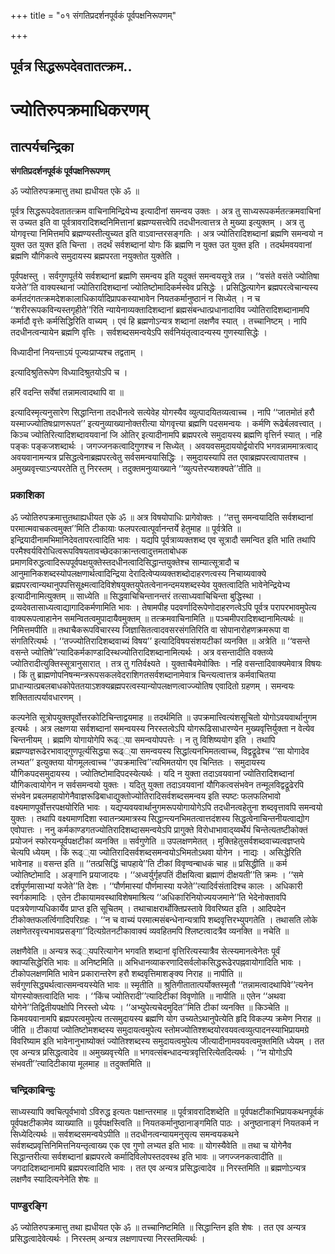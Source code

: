 +++
title = "०१ संगतिप्रदर्शनपूर्वकं पूर्वपक्षनिरूपणम्"

+++


## पूर्वत्र सिद्धरूपदेवतातत्क्रम..

# **ज्योतिरुपक्रमाधिकरणम्**

## **तात्पर्यचन्द्रिका**

**संगतिप्रदर्शनपूर्वकं पूर्वपक्षनिरूपणम्**

ॐ ज्योतिरुपक्रमात्तु तथा ह्यधीयत एके ॐ ॥

पूर्वत्र सिद्धरूपदेवतातत्क्रम वाचिनामिन्द्रियेभ्य इत्यादीनां समन्वय उक्तः । अत्र तु साध्यरूपकर्मतत्क्रमवाचिनां स उच्यत इति वा पूर्वत्रावरादिशब्दनिमित्तानां ब्रह्मण्यसत्त्वेपि तदधीनत्वात्तत्र ते मुख्या इत्युक्तम् । अत्र तु योगवृत्त्या निमित्तमपि ब्रह्मण्यस्तीत्युच्यत इति वाऽवान्तरसङ्गतिः । अत्र ज्योतिरादिशब्दानां ब्रह्मणि समन्वयो न युक्त उत युक्त इति चिन्ता । तदर्थं सर्वशब्दानां योगः किं ब्रह्मणि न युक्त उत युक्त इति । तदर्थमवयवानां ब्रह्मणि यौगिकत्वे समुदायस्य ब्रह्मपरता नयुक्तोत युक्तेति ।

पूर्वपक्षस्तु । सर्वगुणपूर्तये सर्वशब्दानां ब्रह्मणि समन्वय इति यदुक्तं समन्वयसूत्रे तन्न । ‘‘वसंते वसंते ज्योतिषा यजेते’’ति वाक्यस्थानां ज्योतिरादिशब्दानां ज्योतिष्टोमादिकर्मस्वेव प्रसिद्धेः । प्रसिद्धित्यागेन ब्रह्मपरत्वेचान्यस्य कर्मतदंगतत्क्रमदेशकालाधिकार्यादिप्रापकस्याभावेन नियतकर्मानुष्ठानं न सिध्येत् । न च ‘‘शरीररूपकविन्यस्तगृहीते’’रिति न्यायेनाव्यक्तादिशब्दानां ब्रह्मसंबन्धात्प्रधानादाविव ज्योतिरादिशब्दानामपि कर्मादौ वृत्तेः कर्मसिद्धिरिति वाच्यम् । एवं हि ब्रह्मणोऽन्यत्र शब्दानां लक्षणैव स्यात् । तच्चानिष्टम् । नापि तदधीनत्वन्यायेन ब्रह्मणि वृत्तिः । सर्वशब्दसमन्वयेऽपि सर्वनियंतृत्वादन्यस्य गुणस्यासिद्धेः ।

विध्यादीनां नियन्ताऽयं पूज्यःप्राप्यश्च तद्वताम् ।

इत्यादिश्रुतिरूपेण विध्यादिश्रुतयोऽपि च ।

हरिं वदन्ति सर्वेषां तन्नामत्वादथापि वा ॥

इत्यादिस्मृत्यनुसारेण सिद्धान्तिना तदधीनत्वे सत्येवेह योगस्यैव व्युत्पादयितव्यत्वाच्च । नापि ‘‘जातमोतं हरौ यस्माज्ज्योतिषःप्राणरूपत’’ इत्यनुव्याख्यानोक्तरीत्या योगवृत्त्या ब्रह्मणि पदसमन्वयः । कर्मणि रूढेर्बलवत्त्वात् । किञ्च ज्योतिरित्यादिशब्दावयवानां जि ओतिर् इत्यादीनामपि ब्रह्मपरत्वे समुदायस्य ब्रह्मणि वृत्तिर्न स्यात् । नहि पङ्कः पङ्कजशब्दार्थः । जगज्जनकत्वादिगुणश्च न सिध्येत् । अवयवसमुदाययोर्द्वयोरपि भगवन्नाममात्रत्वाद् अवयवानामन्यत्र प्रसिद्धत्वेनाब्रह्मपरत्वेतु सर्वसमन्वयासिद्धिः । समुदायस्यापि तत एवाब्रह्मपरत्वापातश्च । अमुख्यवृत्त्याऽन्यपरतेति तु निरस्तम् । तदुक्तमनुव्याख्याने ‘‘व्युत्पत्तेरप्यशक्यते’’तीति ॥

### **प्रकाशिका**

ॐ ज्योतिरुपक्रमात्तुतथाह्यधीयत एके ॐ ॥ अत्र विषयोपाधिः प्रागेवोक्तः । ‘‘तत्तु समन्वयादिति सर्वशब्दानां परमात्मवाचकत्वमुक्त’’मिति टीकायाः फलपरत्वात्पूर्वानन्तर्ये हेतुमाह ॥ पूर्वत्रेति ॥ इन्द्रियादीनामभिमानिदेवतापरत्वादिति भावः । यद्यपि पूर्वत्राव्यक्तशब्द एव सूत्रादौ समन्वित इति भाति तथापि परमैश्वर्यविरोधित्वरूपविषयतावच्छेदकाक्रान्तत्वादुत्तमताबोधक प्रमाणविरुद्धत्वादिरूपपूर्वपक्षयुक्तेस्तदधीनत्वादिसिद्धान्तयुक्तेश्च साम्यात्सूत्रादौ च आनुमानिकशब्दस्योपलक्षणार्थत्वादिन्द्रिया देरादित्वेप्यव्यक्तशब्दोदाहरणत्वस्य निचाय्यवाक्ये ब्रह्मपरत्वान्यथानुपपत्तिसूक्ष्मत्वादिविशेषयुक्तयुपेतत्वेनानन्दमयशब्दस्येव युक्तत्वादिति भावेनेन्द्रियेभ्य इत्यादीनामित्युक्तम् ॥ साध्येति ॥ सिद्धवाचिचिन्तानन्तरं तत्साध्यवाचिचिन्ता बुद्धिस्था । द्रव्यदेवतासाध्यत्वाद्यागादिकर्मणामिति भावः । तेषामपीह पदवर्णादिरूपेणोदाहरणत्वेऽपि पूर्वत्र परापरभावमुपेत्य वाक्यरूपत्वाहानेन समन्वितत्वमुपादायैवमुक्तम् ॥ तत्क्रमवाचिनामिति ॥ पञ्चमीपरादिशब्दानामित्यर्थः ॥ निमित्तमपीति ॥ तथाचैकरूपविचारस्य जिज्ञासितत्वादवसरसंगतिरिति वा सोपानारोहणक्रमरूपा वा संगतिरित्यर्थः । ‘‘तज्ज्योतिरादिशब्दवाच्यं विषय’’ इत्यादिविषयसंशयटीकां व्यनक्ति ॥ अत्रेति ॥ ‘‘वसन्ते वसन्ते ज्योतिषे’’त्यादिकर्मकाण्डादिस्थज्योतिरादिशब्दानामित्यर्थः । अत्र वसन्तादीति वक्तव्ये ज्योतिरादीत्युक्तिस्सूत्रानुसारात् । तत्र तु गतिर्वक्ष्यते । युक्ताचैवमेवोक्तिः । नहि वसन्तादिवाक्यमेवात्र विषयः । किं तु ब्राह्मणोपनिषन्मन्त्ररूपसकलवेदराशिगतसर्वशब्दानामेवात्र चिन्त्यत्वात्तत्र कर्मवाचितया प्राधान्यात्प्रबलबाधकोपेततयाऽशक्यब्रह्मपरत्वस्यान्योपलक्षणत्वाज्ज्योतिष एवादितो ग्रहणम् । समन्वयः शक्तितात्पर्यावधारणम् ।

कल्पनेति सूत्रोपयुक्तपूर्वोत्तरकोटिचिन्ताद्वयमाह ॥ तदर्थमिति ॥ उपक्रमात्त्वित्यंशसूचितो योगोऽवयवार्थानुगम इत्यर्थः । अत्र लक्षणया सर्वशब्दानां समन्वयस्य निरस्तत्वेऽपि योगरूढिसाधारण्येन मुख्यवृत्तिर्युक्ता न वेत्येव चिन्तनीयम् । ब्रह्मणि योगायोगेपि रूढ््या समन्वयोपपत्तेः । न तु विशिष्ययोग इति । तथापि ब्रह्मण्यज्ञरूढेरभावाद्गुणपूर्त्यसिद्ध्या रूढ््या समन्वयस्य सिद्धांत्यनभिमतत्वाच्च, विद्वद्रूढेश्च ‘‘सा योगादेव लभ्यत’’ इत्युक्तया योगमूलत्वाच्च ‘‘उपक्रमात्त्वि’’त्यभिमतयोग एव चिन्तितः । समुदायस्य यौगिकपदसमुदायस्य । ज्योतिष्टोमादिपदस्येत्यर्थः । यदि न युक्ता तदाऽवयवानां ज्योतिरादिशब्दानां यौगिकत्वायोगेन न सर्वसमन्वयो युक्तः । यदितु युक्ता तदाऽवयवानां यौगिकत्वसंभवेन तन्मूलविद्वद्रूढेरपि संभवेन प्रबलमहायोगेनैवाज्ञरूढिबाधाद्युक्तोज्योतिरादिसर्वशब्दसमन्वय इति स्पष्टः फलफलिभावो वक्ष्यमाणपूर्वोत्तरपक्षयोरिति भावः । यद्यप्यवयवार्थानुगमरूपयोगायोगेऽपि तदधीनत्वहेतुना शब्दवृत्तावपि समन्वयो युक्तः । तथापि वक्ष्यमाणदिशा स्वातन्त्र्यमात्रस्य सिद्धान्त्यनभिमतत्वात्तदंशस्य सिद्धत्वेनाचिन्तनीयत्वाद्योग एवोपात्तः । ननु कर्मकाण्डगतज्योतिरादिशब्दासमन्वयेऽपि प्रागुक्ते विरोधाभावाद्य्वर्थेयं चिन्तेत्यतष्टीकोक्तं प्रयोजनं स्फोरयन्पूर्वपक्षटीकां व्यनक्ति ॥ सर्वगुणेति ॥ उपलक्षणमेतत् । मुक्तिहेतुसर्वशब्दवाच्यत्वज्ञप्तये चेत्यपि ध्येयम् । किं रूढ््या ज्योतिरादिसर्वशब्दसमन्वयोऽभिमतोऽथवा योगेन । नाद्यः । असिद्धेरिति भावेनाह ॥ वसन्त इति ॥ ‘‘तत्प्रसिद्धिं चापहाये’’ति टीकां विवृण्वन्बाधकं चाह ॥ प्रसिद्धीति ॥ कर्म ज्योतिष्टोमादि । अङ्गानि प्रयाजादयः । ‘‘अध्वर्युर्गृहपतिं दीक्षयित्वा ब्रह्माणं दीक्षयती’’ति क्रमः । ‘‘समे दर्शपूर्णमासाभ्यां यजेते’’ति देशः । ‘‘पौर्णमास्यां पौर्णमास्या यजेते’’त्यादिर्वसंतादिश्च कालः । अधिकारी स्वर्गकामादिः । एतेन टीकायामवस्थाविशेषमाश्रित्य ‘‘अधिकारिनियोज्ययजमाने’’ति भेदेनोक्तावपि पदत्रयेणाप्यधिकार्येव प्राप्त इति सूचितम् । तथाचाक्षरार्थोक्तिप्रस्तावे विवरिष्यत इति । आदिपदेन टीकोक्तफलर्त्विगादिपरिग्रहः । ‘‘न च वाच्यं परमात्मसंबन्धेनान्यत्रापि शब्दवृत्तिरभ्युपगतेति । तथासति लोके लक्षणेतरवृत्त्यभावप्रसङ्गा’’दित्यग्रेतनटीकावाक्यं व्यवहितमपि श्लिष्टत्वादत्रैव व्यनक्ति ॥ नचेति ॥

लक्षणैवेति ॥ अन्यत्र रूढ््यपरित्यागेन भगवति शब्दानां वृत्तिरित्यस्यात्रैव सेत्स्यमानत्वेनेतः पूर्वं क्वाप्यसिद्धेरिति भावः ॥ अनिष्टमिति ॥ अभिधानव्याकरणादिसर्वलोकसिद्धरूढेरपह्नवायोगादिति भावः । टीकोपलक्षणमिति भावेन प्रकारान्तरेण हरौ शब्दवृत्तिमाशङ्क्य निराह ॥ नापीति ॥ सर्वगुणसिद्ध्यर्थत्वात्समन्वयस्येति भावः ॥ स्मृतीति ॥ श्रुतिगीतातात्पर्योक्तस्मृतौ ‘‘तन्नामत्वादथापिवे’’त्यनेन योगस्योक्तत्वादिति भावः । ‘‘किंच ज्योतिरादी’’त्यादिटीकां विवृणोति ॥ नापीति ॥ एतेन ‘‘अथवा योगेने’’तिद्वितीयपक्षोपि निरस्तो ध्येयः । ‘‘अभ्युपेत्यचेदमुदित’’मिति टीकां व्यनक्ति ॥ किञ्चेति ॥ किमवयवानामपि ब्रह्मपरत्वमुपेत्य तत्समुदायस्य ब्रह्मणि योग उच्यतेऽथानुपेत्येति हृदि विकल्प्य क्रमेण निराह ॥ जीति ॥ टीकायां ज्योतिष्टोमशब्दस्य समुदायत्वमुपेत्य स्तोमज्योतिश्शब्दयोरवयवत्वव्युत्पादनस्याभिप्रायमग्रे विवरिष्याम इति भावेनानुभाष्योक्तं ज्योतिश्शब्दस्य समुदायत्वमुपेत्य जीत्यादीनामवयवत्वमुक्तमिति ध्येयम् । तत एव अन्यत्र प्रसिद्धत्वादेव ॥ अमुख्यवृत्त्येति ॥ भगवत्संबन्धादन्यत्रवृत्तिरित्येतदित्यर्थः । ‘‘न योगोऽपि संभवती’’त्यादिटीकाया मूलमाह ॥ तदुक्तमिति ॥

### **चन्द्रिकाबिन्दुः**

साध्यस्यापि क्वचित्पूर्वभावो ऽविरुद्ध इत्यतः पक्षान्तरमाह ॥ पूर्वत्रावरादिशब्देति ॥ पूर्वपक्षटीकाभिप्रायकथनपूर्वकं पूर्वपक्षटीकामेव व्याख्याति ॥ पूर्वपक्षस्त्विति ॥ नियतकर्मानुष्ठानाङ्गमिति पाठः । अनुष्ठानाङ्गं नियतकर्म न सिध्येदित्यर्थः ॥ सर्वशब्दसमन्वयेऽपीति ॥ तदधीनत्वन्यायमनुसृत्य समन्वयकथने सर्वशब्दप्रवृत्तिनिमित्तनियन्तृत्वाख्य एक एव गुणो लभ्यत इति भावः ॥ योगस्यैवेति ॥ तथा च योगेनैव सिद्धान्तरीत्या सर्वशब्दानां ब्रह्मपरत्वे कर्मादिविलोपस्तदवस्थ इति भावः ॥ जगज्जनकत्वादीति ॥ जगदादिशब्दानामपि ब्रह्मपरत्वादिति भावः । तत एव अन्यत्र प्रसिद्धत्वादेव ॥ निरस्तमिति ॥ ब्रह्मणोऽन्यत्र लक्षणैव स्यादित्यनेनेति शेषः ॥

### **पाण्डुरङ्गि**

ॐ ज्योतिरुपक्रमात्तु तथा ह्यधीयत एके ॐ ॥ तच्चानिष्टमिति ॥ सिद्धान्तिन इति शेषः । तत एव अन्यत्र प्रसिद्धत्वादेवेत्यर्थः । निरस्तम् अन्यत्र लक्षणापत्त्या निरस्तमित्यर्थः ।

